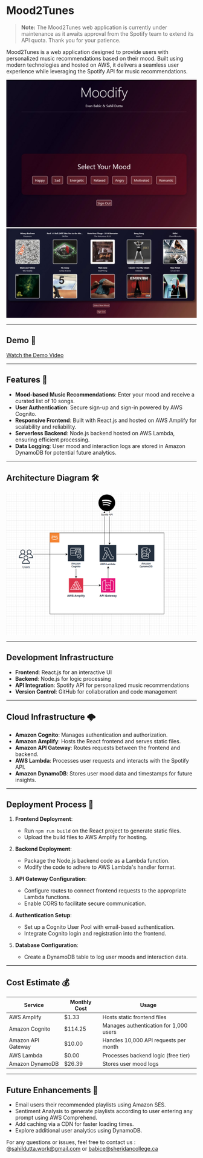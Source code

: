 # Mood2Tunes

> **Note:** The Mood2Tunes web application is currently under maintenance as it awaits approval from the Spotify team to extend its API quota. Thank you for your patience.

Mood2Tunes is a web application designed to provide users with personalized music recommendations based on their mood. Built using modern technologies and hosted on AWS, it delivers a seamless user experience while leveraging the Spotify API for music recommendations.

![u1](https://github.com/duttasah26/Mood2Tunes/blob/main/mainUI%231.jpg)
![ui2](https://github.com/duttasah26/Mood2Tunes/blob/main/mainUI%232.jpg)

---

## Demo 🎥

[Watch the Demo Video](https://www.youtube.com/watch?v=kwZRr_PhnzU)

---

## Features 🎵

- **Mood-based Music Recommendations**: Enter your mood and receive a curated list of 10 songs.
- **User Authentication**: Secure sign-up and sign-in powered by AWS Cognito.
- **Responsive Frontend**: Built with React.js and hosted on AWS Amplify for scalability and reliability.
- **Serverless Backend**: Node.js backend hosted on AWS Lambda, ensuring efficient processing.
- **Data Logging**: User mood and interaction logs are stored in Amazon DynamoDB for potential future analytics.

---

## Architecture Diagram 🛠️

![Architecture Diagram](https://github.com/duttasah26/Mood2Tunes/blob/main/architecture-diagram.png)

---

## Development Infrastructure

- **Frontend**: React.js for an interactive UI
- **Backend**: Node.js for logic processing
- **API Integration**: Spotify API for personalized music recommendations
- **Version Control**: GitHub for collaboration and code management

---

## Cloud Infrastructure 🌩️

- **Amazon Cognito**: Manages authentication and authorization.
- **Amazon Amplify**: Hosts the React frontend and serves static files.
- **Amazon API Gateway**: Routes requests between the frontend and backend.
- **AWS Lambda**: Processes user requests and interacts with the Spotify API.
- **Amazon DynamoDB**: Stores user mood data and timestamps for future insights.

---

## Deployment Process 🚀

1. **Frontend Deployment**:
   - Run `npm run build` on the React project to generate static files.
   - Upload the build files to AWS Amplify for hosting.

2. **Backend Deployment**:
   - Package the Node.js backend code as a Lambda function.
   - Modify the code to adhere to AWS Lambda's handler format.

3. **API Gateway Configuration**:
   - Configure routes to connect frontend requests to the appropriate Lambda functions.
   - Enable CORS to facilitate secure communication.

4. **Authentication Setup**:
   - Set up a Cognito User Pool with email-based authentication.
   - Integrate Cognito login and registration into the frontend.

5. **Database Configuration**:
   - Create a DynamoDB table to log user moods and interaction data.

---

## Cost Estimate 💰

| Service           | Monthly Cost | Usage                                    |
|-------------------|--------------|------------------------------------------|
| AWS Amplify       | $1.33        | Hosts static frontend files             |
| Amazon Cognito    | $114.25      | Manages authentication for 1,000 users |
| Amazon API Gateway| $10.00       | Handles 10,000 API requests per month   |
| AWS Lambda        | $0.00        | Processes backend logic (free tier)     |
| Amazon DynamoDB   | $26.39       | Stores user mood logs                   |

---


## Future Enhancements 🔮

- Email users their recommended playlists using Amazon SES.
- Sentiment Analysis to generate playlists according to user entering any prompt using AWS Comprehend.
- Add caching via a CDN for faster loading times.
- Explore additional user analytics using DynamoDB.

For any questions or issues, feel free to contact us : @sahildutta.work@gmail.com or babice@sheridancollege.ca
